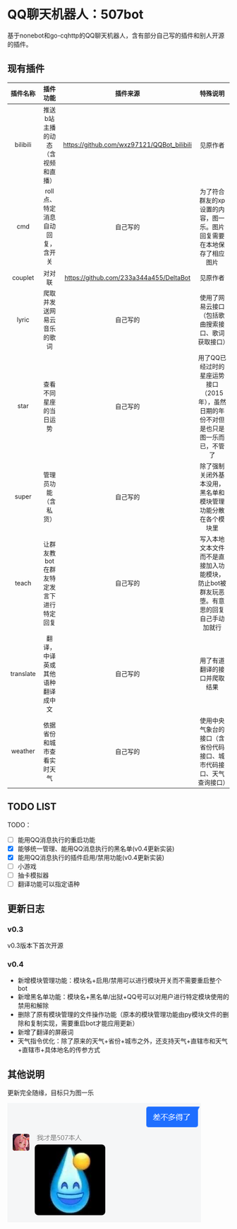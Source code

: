 # QQ聊天机器人：507bot
基于nonebot和go-cqhttp的QQ聊天机器人，含有部分自己写的插件和别人开源的插件。
## 现有插件
|插件名称|插件功能|插件来源|特殊说明|
|:-:|:-:|:-:|:-:|
|bilibili|推送b站主播的动态（含视频和直播）|https://github.com/wxz97121/QQBot_bilibili|见原作者|
|cmd|roll点、特定消息自动回复，含开关|自己写的|为了符合群友的xp设置的内容，图一乐。图片回复需要在本地保存了相应图片|
|couplet|对对联|https://github.com/233a344a455/DeltaBot|见原作者|
|lyric|爬取并发送网易云音乐的歌词|自己写的|使用了网易云接口（包括歌曲搜索接口、歌词获取接口）|
|star|查看不同星座的当日运势|自己写的|用了QQ已经过时的星座运势接口（2015年），虽然日期的年份不对但是也只是图一乐而已，不管了|
|super|管理员功能（含私货）|自己写的|除了强制关闭外基本没用，黑名单和模块管理功能分散在各个模块里|
|teach|让群友教bot在群友特定发言下进行特定回复|自己写的|写入本地文本文件而不是直接加入功能模块，防止bot被群友玩恶堕。有意思的回复自己手动加就行|
|translate|翻译，中译英或其他语种翻译成中文|自己写的|用了有道翻译的接口并爬取结果|
|weather|依据省份和城市查看实时天气|自己写的|使用中央气象台的接口（含省份代码接口、城市代码接口、天气查询接口）|
## TODO LIST
TODO：
- [ ] 能用QQ消息执行的重启功能
- [x] 能够统一管理、能用QQ消息执行的黑名单(v0.4更新实装)
- [x] 能用QQ消息执行的插件启用/禁用功能(v0.4更新实装)
- [ ] 小游戏
- [ ] 抽卡模拟器
- [ ] 翻译功能可以指定语种

## 更新日志
### v0.3
v0.3版本下首次开源
### v0.4
- 新增模块管理功能：模块名+启用/禁用可以进行模块开关而不需要重启整个bot
- 新增黑名单功能：模块名+黑名单/出狱+QQ号可以对用户进行特定模块使用的禁用和解除
- 删除了原有模块管理的文件操作功能（原本的模块管理功能由py模块文件的删除和复制实现，需要重启bot才能应用更新）
- 新增了翻译的屏蔽词
- 天气指令优化：除了原来的天气+省份+城市之外，还支持天气+直辖市和天气+直辖市+具体地名的传参方式
## 其他说明
更新完全随缘，目标只为图一乐

![1.png](1.png)
